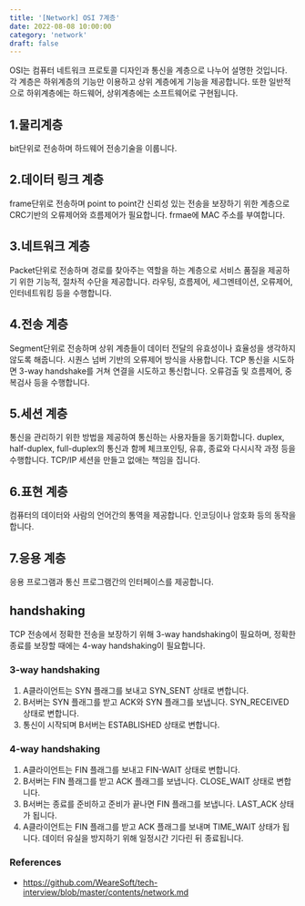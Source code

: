 ```yaml
---
title: '[Network] OSI 7계층'
date: 2022-08-08 10:00:00
category: 'network'
draft: false
---
```


OSI는 컴퓨터 네트워크 프로토콜 디자인과 통신을 계층으로 나누어 설명한 것입니다.
각 계층은 하위계층의 기능만 이용하고 상위 계층에게 기능을 제공합니다.
또한 일반적으로 하위계층에는 하드웨어, 상위계층에는 소프트웨어로 구현됩니다.

## 1.물리계층

bit단위로 전송하며 하드웨어 전송기술을 이룹니다.

## 2.데이터 링크 계층

frame단위로 전송하며 point to point간 신뢰성 있는 전송을 보장하기 위한 계층으로 CRC기반의 오류제어와 흐름제어가 필요합니다.
frmae에 MAC 주소를 부여합니다.

## 3.네트워크 계층

Packet단위로 전송하며 경로를 찾아주는 역할을 하는 계층으로 서비스 품질을 제공하기 위한 기능적, 절차적 수단을 제공합니다.
라우팅, 흐름제어, 세그멘테이션, 오류제어, 인터네트워킹 등을 수행합니다.

## 4.전송 계층

Segment단위로 전송하며 상위 계층들이 데이터 전달의 유효성이나 효율성을 생각하지 않도록 해줍니다.
시퀀스 넘버 기반의 오류제어 방식을 사용합니다.
TCP 통신을 시도하면 3-way handshake를 거쳐 연결을 시도하고 통신합니다.
오류검출 및 흐름제어, 중복검사 등을 수행합니다.

## 5.세션 계층

통신을 관리하기 위한 방법을 제공하여 통신하는 사용자들을 동기화합니다.
duplex, half-duplex, full-duplex의 통신과 함께 체크포인팅, 유휴, 종료와 다시시작 과정 등을 수행합니다.
TCP/IP 세션을 만들고 없애는 책임을 집니다.

## 6.표현 계층

컴퓨터의 데이터와 사람의 언어간의 통역을 제공합니다. 인코딩이나 암호화 등의 동작을 합니다. 

## 7.응용 계층

응용 프로그램과 통신 프로그램간의 인터페이스를 제공합니다.

## handshaking

TCP 전송에서 정확한 전송을 보장하기 위해 3-way handshaking이 필요하며, 정확한 종료를 보장할 때에는 4-way handshaking이 필요합니다.

### 3-way handshaking

1. A클라이언트는 SYN 플래그를 보내고 SYN_SENT 상태로 변합니다.
2. B서버는 SYN 플래그를 받고 ACK와 SYN 플래그를 보냅니다. SYN_RECEIVED 상태로 변합니다.
3. 통신이 시작되며 B서버는 ESTABLISHED 상태로 변합니다.

### 4-way handshaking

1. A클라이언트는 FIN 플래그를 보내고 FIN-WAIT 상태로 변합니다.
2. B서버는 FIN 플래그를 받고 ACK 플래그를 보냅니다. CLOSE_WAIT 상태로 변합니다.
3. B서버는 종료를 준비하고 준비가 끝나면 FIN 플래그를 보냅니다. LAST_ACK 상태가 됩니다.
4. A클라이언트는 FIN 플래그를 받고 ACK 플래그를 보내며 TIME_WAIT 상태가 됩니다. 데이터 유실을 방지하기 위해 일정시간 기다린 뒤 종료됩니다.

### References

- https://github.com/WeareSoft/tech-interview/blob/master/contents/network.md